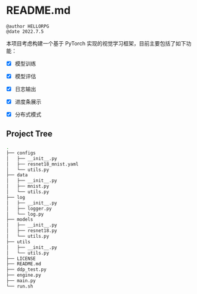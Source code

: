 # README.md

```wiki
@author HELLORPG
@date 2022.7.5
```

本项目考虑构建一个基于 PyTorch 实现的视觉学习框架，目前主要包括了如下功能：
- [x] 模型训练
- [x] 模型评估
- [x] 日志输出
- [x] 进度条展示
- [x] 分布式模式


## Project Tree
```bash
.
├── configs
│   ├── __init__.py
│   ├── resnet18_mnist.yaml
│   └── utils.py
├── data
│   ├── __init__.py
│   ├── mnist.py
│   └── utils.py
├── log
│   ├── __init__.py
│   ├── logger.py
│   └── log.py
├── models
│   ├── __init__.py
│   ├── resnet18.py
│   └── utils.py
├── utils
│   ├── __init__.py
│   └── utils.py
├── LICENSE
├── README.md
├── ddp_test.py
├── engine.py
├── main.py
└── run.sh
```
